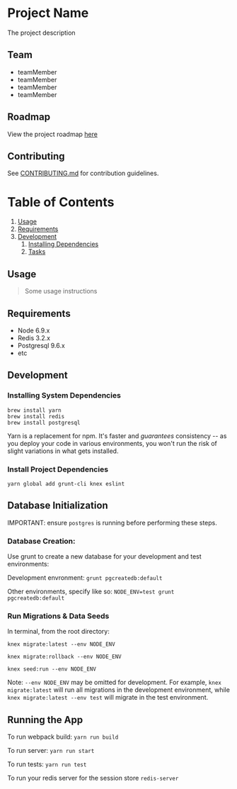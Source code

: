 # Project Name

The project description

## Team

- teamMember
- teamMember
- teamMember
- teamMember

## Roadmap

View the project roadmap [here](LINK_TO_DOC)

## Contributing

See [CONTRIBUTING.md](CONTRIBUTING.md) for contribution guidelines.

# Table of Contents

1. [Usage](#Usage)
1. [Requirements](#requirements)
1. [Development](#development)
    1. [Installing Dependencies](#installing-dependencies)
    1. [Tasks](#tasks)

## Usage

> Some usage instructions

## Requirements

- Node 6.9.x
- Redis 3.2.x
- Postgresql 9.6.x
- etc

## Development

### Installing System Dependencies

```
brew install yarn
brew install redis
brew install postgresql
```

Yarn is a replacement for npm. It's faster and *guarantees* consistency -- as you deploy your code in various environments, you won't run the risk of slight variations in what gets installed.

### Install Project Dependencies

```
yarn global add grunt-cli knex eslint
```

## Database Initialization

IMPORTANT: ensure `postgres` is running before performing these steps.

### Database Creation:

Use grunt to create a new database for your development and test environments:

Development envronment: `grunt pgcreatedb:default`

Other environments, specify like so: `NODE_ENV=test grunt pgcreatedb:default`

### Run Migrations & Data Seeds

In terminal, from the root directory:

`knex migrate:latest --env NODE_ENV`

`knex migrate:rollback --env NODE_ENV`

`knex seed:run --env NODE_ENV`

Note: `--env NODE_ENV` may be omitted for development. For example, `knex migrate:latest` will run all migrations in the development environment, while `knex migrate:latest --env test` will migrate in the test environment.

## Running the App

To run webpack build: `yarn run build`

To run server: `yarn run start`

To run tests: `yarn run test`

To run your redis server for the session store `redis-server`


